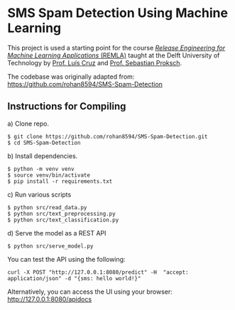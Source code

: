 # SMS Spam Detection Using Machine Learning

This project is used a starting point for the course [*Release Engineering for Machine Learning Applications* (REMLA)] taught at the Delft University of Technology by [Prof. Luís Cruz] and [Prof. Sebastian Proksch].

The codebase was originally adapted from: https://github.com/rohan8594/SMS-Spam-Detection

## Instructions for Compiling

a) Clone repo.

```
$ git clone https://github.com/rohan8594/SMS-Spam-Detection.git
$ cd SMS-Spam-Detection
```

b) Install dependencies.

```
$ python -m venv venv
$ source venv/bin/activate
$ pip install -r requirements.txt
```

c) Run various scripts

```
$ python src/read_data.py
$ python src/text_preprocessing.py
$ python src/text_classification.py
```

d) Serve the model as a REST API

```
$ python src/serve_model.py
```

You can test the API using the following:

```
curl -X POST "http://127.0.0.1:8080/predict" -H  "accept: application/json" -d "{sms: hello world!}"
```

Alternatively, you can access the UI using your browser: http://127.0.0.1:8080/apidocs

[*Release Engineering for Machine Learning Applications* (REMLA)]: https://se.ewi.tudelft.nl/remla/ 
[Prof. Luís Cruz]: https://luiscruz.github.io/
[Prof. Sebastian Proksch]: https://proks.ch/
